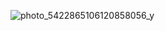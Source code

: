 ![photo_5422865106120858056_y](https://github.com/Ibranuraliev/adv-prog-final/assets/151869662/72f77da2-14a3-441e-9377-fc8b33188f66)
